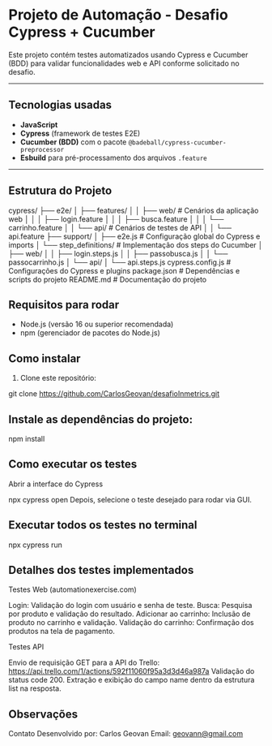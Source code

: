 # Projeto de Automação - Desafio Cypress + Cucumber

Este projeto contém testes automatizados usando Cypress e Cucumber (BDD) para validar funcionalidades web e API conforme solicitado no desafio.

---

## Tecnologias usadas

- **JavaScript**
- **Cypress** (framework de testes E2E)
- **Cucumber (BDD)** com o pacote `@badeball/cypress-cucumber-preprocessor`
- **Esbuild** para pré-processamento dos arquivos `.feature`

---

## Estrutura do Projeto

cypress/
├── e2e/
│ ├── features/
│ │ ├── web/ # Cenários da aplicação web
│ │ │ ├── login.feature
│ │ │ ├── busca.feature
│ │ │ └── carrinho.feature
│ │ └── api/ # Cenários de testes de API
│ │ └── api.feature
├── support/
│ ├── e2e.js # Configuração global do Cypress e imports
│ └── step_definitions/ # Implementação dos steps do Cucumber
│ ├── web/
│ │ ├── login.steps.js
│ │ ├── passobusca.js
│ │ └── passocarrinho.js
│ └── api/
│ └── api.steps.js
cypress.config.js # Configurações do Cypress e plugins
package.json # Dependências e scripts do projeto
README.md # Documentação do projeto

## Requisitos para rodar

- Node.js (versão 16 ou superior recomendada)
- npm (gerenciador de pacotes do Node.js)

## Como instalar

1. Clone este repositório:

git clone https://github.com/CarlosGeovan/desafioInmetrics.git

## Instale as dependências do projeto:

npm install

## Como executar os testes

Abrir a interface do Cypress

npx cypress open
Depois, selecione o teste desejado para rodar via GUI.

## Executar todos os testes no terminal

npx cypress run

## Detalhes dos testes implementados

Testes Web (automationexercise.com)

Login: Validação do login com usuário e senha de teste.
Busca: Pesquisa por produto e validação do resultado.
Adicionar ao carrinho: Inclusão de produto no carrinho e validação.
Validação do carrinho: Confirmação dos produtos na tela de pagamento.

Testes API

Envio de requisição GET para a API do Trello:
https://api.trello.com/1/actions/592f11060f95a3d3d46a987a
Validação do status code 200.
Extração e exibição do campo name dentro da estrutura list na resposta.

## Observações

Contato
Desenvolvido por: Carlos Geovan
Email: geovann@gmail.com
